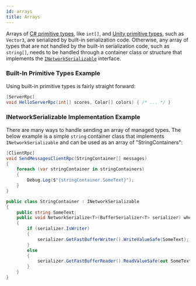 ```yaml
---
id: arrays
title: Arrays
---
```


Arrays of [C# primitive types](cprimatives.md), like `int[]`, and [Unity primitive types](unity-primatives.md), such as `Vector3`, are serialized by built-in serialization code. Otherwise, any array of types that are not handled by the built-in serialization code, such as `string[]`, needs to be handled through a container class or structure that implements the  [`INetworkSerializable`](inetworkserializable.md) interface.

### Built-In Primitive Types Example
Using built-in primitive types is fairly straight forward:
```csharp
[ServerRpc]
void HelloServerRpc(int[] scores, Color[] colors) { /* ... */ }
```

### INetworkSerializable Implementation Example
There are many ways to handle sending an array of managed types.
The below example is a simple `string` container class that implements `INetworkSerializable` and can be used as an array of "StringContainers":
```csharp
[ClientRpc]
void SendMessagesClientRpc(StringContainer[] messages) 
{ 
    foreach (var stringContainer in stringContainers)
    {
        Debug.Log($"{stringContainer.SomeText}");
    }
}

public class StringContainer : INetworkSerializable
{
    public string SomeText;
    public void NetworkSerialize<T>(BufferSerializer<T> serializer) where T : IReaderWriter
    {
        if (serializer.IsWriter)
        {
            serializer.GetFastBufferWriter().WriteValueSafe(SomeText);
        }
        else
        {
            serializer.GetFastBufferReader().ReadValueSafe(out SomeText);
        }
    }
}
```

